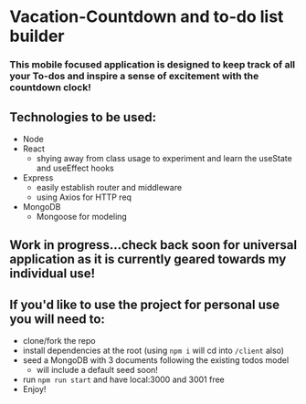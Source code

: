 # Vacation-Countdown and to-do list builder

### This mobile focused application is designed to keep track of all your To-dos and inspire a sense of excitement with the countdown clock!

## Technologies to be used:
  * Node
  * React
    * shying away from class usage to experiment and learn the useState and useEffect hooks
  * Express
    * easily establish router and middleware
    * using Axios for HTTP req
  * MongoDB
    * Mongoose for modeling
  
## Work in progress...check back soon for universal application as it is currently geared towards my individual use!

## If you'd like to use the project for personal use you will need to:
 * clone/fork the repo
 * install dependencies at the root (using `npm i` will cd into `/client` also)
 * seed a MongoDB with 3 documents following the existing todos model
    * will include a default seed soon!
 * run `npm run start` and have local:3000 and 3001 free
 * Enjoy!
